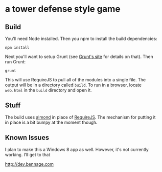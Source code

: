 a tower defense style game
==========================

Build
-----

You'll need Node installed. Then you npm to install the build dependencies:
	
	npm install

Next you'll want to setup Grunt (see [Grunt's site](http://gruntjs.com/) for details on that). Then run Grunt:

	grunt

This will use RequireJS to pull all of the modules into a single file. The output will be in a directory called `build`.
To run in a browser, locate `web.html` in the `build` directory and open it.

Stuff
-----

The build uses [almond](https://github.com/jrburke/almond) in place of [RequireJS](http://www.requirejs.org/). The mechanism for putting it in place is a bit bumpy at the moment though.

Known Issues
------------
I plan to make this a Windows 8 app as well. However, it's not currently working. I'll get to that 

http://dev.bennage.com
